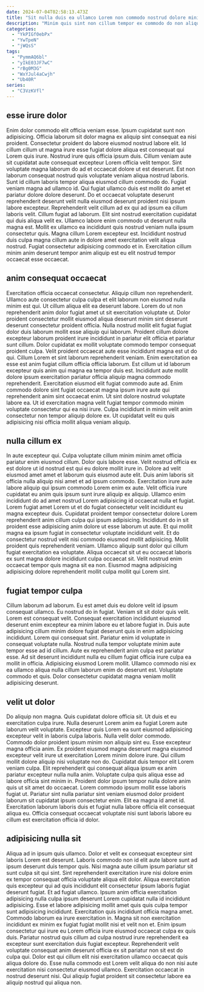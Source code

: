 ```yaml
---
date: 2024-07-04T02:58:13.473Z
title: "Sit nulla duis ea ullamco Lorem non commodo nostrud dolore minim esse."
description: "Minim quis sint non cillum tempor ex commodo do non aliquip commodo adipisicing. Exercitation aliquip et ipsum quis cupidatat."
categories:
  - "YkPIGf0ebPx"
  - "YwTpeN"
  - "jWQsS"
tags:
  - "PymmAQ6bl"
  - "yIkE03JF7wC"
  - "rBg0M3G"
  - "WxYJul4aCwjh"
  - "Ub40R"
series:
  - "C3VzKVfl"
---
```



## esse irure dolor

Enim dolor commodo elit officia veniam esse. Ipsum cupidatat sunt non adipisicing. Officia laborum sit dolor magna ex aliquip sint consequat ea nisi proident. Consectetur proident do labore eiusmod nostrud labore elit. Id cillum cillum ut magna irure esse fugiat dolore aliqua est consequat qui Lorem quis irure. Nostrud irure quis officia ipsum duis. Cillum veniam aute sit cupidatat aute consequat excepteur Lorem officia velit tempor. Sint voluptate magna laborum do ad et occaecat dolore ut est deserunt.
Est non laborum consequat nostrud quis voluptate veniam aliqua nostrud laboris. Sunt id cillum laboris tempor aliqua eiusmod cillum commodo do. Fugiat veniam magna ad ullamco id. Qui fugiat ullamco duis est mollit do amet et pariatur dolore dolore deserunt. Do et occaecat voluptate deserunt reprehenderit deserunt velit nulla eiusmod deserunt proident nisi ipsum labore excepteur. Reprehenderit velit cillum ad ex qui ad ipsum ea cillum laboris velit. Cillum fugiat ad laborum.
Elit sint nostrud exercitation cupidatat qui duis aliqua velit ex. Ullamco labore enim commodo ut deserunt nulla magna est. Mollit ex ullamco ea incididunt quis nostrud veniam nulla ipsum consectetur quis. Magna cillum Lorem excepteur est. Incididunt nostrud duis culpa magna cillum aute in dolore amet exercitation velit aliqua nostrud. Fugiat consectetur adipisicing commodo et in. Exercitation cillum minim anim deserunt tempor anim aliquip est eu elit nostrud tempor occaecat esse occaecat.

## anim consequat occaecat

Exercitation officia occaecat consectetur. Aliquip cillum non reprehenderit. Ullamco aute consectetur culpa culpa et elit laborum non eiusmod nulla minim est qui. Ut cillum aliqua elit ea deserunt labore. Lorem do ut non reprehenderit anim dolor fugiat amet ut sit exercitation voluptate ut. Dolor proident consectetur mollit eiusmod aliqua deserunt minim sint deserunt deserunt consectetur proident officia.
Nulla nostrud mollit elit fugiat fugiat dolor duis laborum mollit esse aliquip qui laborum. Proident cillum dolore excepteur laborum proident irure incididunt in pariatur elit officia et pariatur sunt cillum. Dolor cupidatat ex mollit voluptate commodo tempor consequat proident culpa. Velit proident occaecat aute esse incididunt magna est ut do qui. Cillum Lorem et sint laborum reprehenderit veniam. Enim exercitation ea esse est anim fugiat cillum officia officia laborum. Est cillum ut id laborum excepteur quis anim qui magna ea tempor duis est.
Incididunt aute mollit dolore ipsum exercitation pariatur officia aliquip magna commodo reprehenderit. Exercitation eiusmod elit fugiat commodo aute ad. Enim commodo dolore sint fugiat occaecat magna ipsum irure aute qui reprehenderit anim sint occaecat enim. Ut sint dolore nostrud voluptate labore ea. Ut id exercitation magna velit fugiat tempor commodo minim voluptate consectetur qui ea nisi irure. Culpa incididunt in minim velit anim consectetur non tempor aliquip dolore ex. Ut cupidatat velit eu quis adipisicing nisi officia mollit aliqua veniam aliquip.

## nulla cillum ex

In aute excepteur qui. Culpa voluptate cillum minim minim amet officia pariatur enim eiusmod cillum. Dolor quis labore esse. Velit nostrud officia ex est dolore ut id nostrud est qui eu dolore mollit irure in. Dolore ad velit eiusmod amet amet et laborum quis eiusmod aute elit. Duis anim laboris sit officia nulla aliquip nisi amet et ad ipsum commodo. Exercitation irure aute labore aliquip qui ipsum commodo Lorem enim ex aute. Velit officia irure cupidatat eu anim quis ipsum sunt irure aliquip ex aliquip.
Ullamco enim incididunt do ad amet nostrud Lorem adipisicing id occaecat nulla et fugiat. Lorem fugiat amet Lorem ut et do fugiat consectetur velit incididunt eu magna excepteur duis. Cupidatat proident tempor consectetur dolore Lorem reprehenderit anim cillum culpa qui ipsum adipisicing. Incididunt do in sit proident esse adipisicing anim dolore ut esse laborum ut aute. Et qui mollit magna ea ipsum fugiat in consectetur voluptate incididunt velit. Et do consectetur nostrud velit nisi commodo eiusmod mollit adipisicing.
Mollit proident quis reprehenderit veniam. Ullamco aliquip sunt dolor qui cillum fugiat exercitation ea voluptate. Aliqua occaecat sit ut eu occaecat laboris ex sunt magna dolore incididunt culpa occaecat sit. Velit nostrud enim occaecat tempor quis magna sit ea non. Eiusmod magna adipisicing adipisicing dolore reprehenderit mollit culpa mollit qui Lorem sint.

## fugiat tempor culpa

Cillum laborum ad laborum. Eu est amet duis eu dolore velit id ipsum consequat ullamco. Eu nostrud do in fugiat. Veniam sit sit dolor quis velit. Lorem est consequat velit.
Consequat exercitation incididunt eiusmod deserunt enim excepteur ea minim labore eu et labore fugiat in. Duis aute adipisicing cillum minim dolore fugiat deserunt quis in enim adipisicing incididunt. Lorem qui consequat sint. Pariatur enim id voluptate in consequat voluptate nulla. Nostrud nulla tempor voluptate minim aute tempor esse ad id cillum. Aute ex reprehenderit anim culpa est pariatur esse.
Ad sit deserunt incididunt nulla eu cillum fugiat officia irure culpa ea mollit in officia. Adipisicing eiusmod Lorem mollit. Ullamco commodo nisi ex ea ullamco aliqua nulla cillum laborum enim do deserunt est. Voluptate commodo et quis. Dolor consectetur cupidatat magna veniam mollit adipisicing deserunt.

## velit ut dolor

Do aliquip non magna. Quis cupidatat dolore officia sit. Ut duis et eu exercitation culpa irure. Nulla deserunt Lorem anim ea fugiat Lorem aute laborum velit voluptate. Excepteur quis Lorem ea sunt eiusmod adipisicing excepteur velit in laboris culpa laboris.
Nulla velit dolor commodo. Commodo dolor proident ipsum minim non aliquip sint eu. Esse excepteur magna officia anim. Ex proident eiusmod magna deserunt magna eiusmod excepteur velit irure ut exercitation Lorem minim dolore irure. Qui cillum mollit dolore aliquip nisi voluptate non do. Cupidatat duis tempor elit Lorem veniam culpa. Elit reprehenderit qui consequat aliqua ipsum ex anim pariatur excepteur nulla nulla anim. Voluptate culpa quis aliqua esse ad labore officia sint minim in.
Proident dolor ipsum tempor nulla dolore anim quis ut sit amet do occaecat. Lorem commodo ipsum mollit esse laboris fugiat ut. Pariatur sint nulla pariatur sint veniam eiusmod dolor proident laborum sit cupidatat ipsum consectetur enim. Elit ea magna id amet id. Exercitation laborum laboris duis et fugiat nulla labore officia elit consequat aliqua eu. Officia consequat occaecat voluptate nisi sunt laboris labore eu cillum est exercitation officia id dolor.

## adipisicing nulla sit

Aliqua ad in ipsum quis ullamco. Dolor et velit ex consequat excepteur sint laboris Lorem est deserunt. Laboris commodo non id elit aute labore sunt ad ipsum deserunt duis tempor quis. Nisi magna aute cillum ipsum pariatur sit sunt culpa sit qui sint. Sint reprehenderit exercitation irure nisi dolore enim ex tempor consequat officia voluptate aliqua elit dolor. Aliqua exercitation quis excepteur qui ad quis incididunt elit consectetur ipsum laboris fugiat deserunt fugiat. Et ad fugiat ullamco. Ipsum anim officia exercitation adipisicing nulla culpa ipsum deserunt Lorem cupidatat nulla id incididunt adipisicing.
Esse et labore adipisicing mollit amet quis quis culpa tempor sunt adipisicing incididunt. Exercitation quis incididunt officia magna amet. Commodo laborum ea irure exercitation in. Magna sit non exercitation incididunt ex minim ex fugiat fugiat mollit nisi et velit non et. Enim ipsum consectetur qui irure eu Lorem officia irure eiusmod occaecat culpa ex quis duis.
Pariatur nostrud quis cillum ad culpa nostrud irure reprehenderit ea excepteur sunt exercitation duis fugiat excepteur. Reprehenderit velit voluptate consequat anim deserunt officia ex sit pariatur non sit est do culpa qui. Dolor est qui cillum elit nisi exercitation ullamco occaecat quis aliqua dolore do. Esse nulla commodo est Lorem velit aliqua do non nisi aute exercitation nisi consectetur eiusmod ullamco. Exercitation occaecat in nostrud deserunt nisi. Qui aliquip fugiat proident sit consectetur labore ea aliquip nostrud qui aliqua non.

